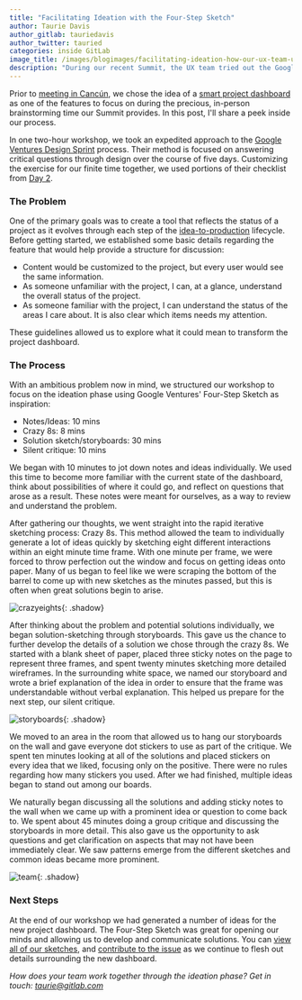 ```yaml
---
title: "Facilitating Ideation with the Four-Step Sketch"
author: Taurie Davis
author_gitlab: tauriedavis
author_twitter: tauried
categories: inside GitLab
image_title: /images/blogimages/facilitating-ideation-how-our-ux-team-used-the-four-step-sketch/facilitating-ideas--overview.jpg
description: "During our recent Summit, the UX team tried out the Google Ventures Design Sprint process to tackle some larger features on our todo list."
---
```


Prior to [meeting in Cancún](https://about.gitlab.com/2017/02/08/gitlab-mexico-summit-2017/), we chose the idea of a [smart project dashboard](https://gitlab.com/gitlab-org/gitlab-ce/issues/22551) as one of the features to focus on during the precious, in-person brainstorming time our Summit provides. In this post, I'll share a peek inside our process. 

<!-- more -->

In one two-hour workshop, we took an expedited approach to the [Google Ventures Design Sprint](http://www.gv.com/sprint/) process. Their method is focused on answering critical questions through design over the course of five days. Customizing the exercise for our finite time together, we used portions of their checklist from [Day 2](https://library.gv.com/sprint-week-tuesday-d22b30f905c3).


### The Problem

One of the primary goals was to create a tool that reflects the status of a project as it evolves through each step of the [idea-to-production](https://about.gitlab.com/2016/11/14/idea-to-production/) lifecycle. Before getting started, we established some basic details regarding the feature that would help provide a structure for discussion:

- Content would be customized to the project, but every user would see the same information.
- As someone unfamiliar with the project, I can, at a glance, understand the overall status of the project.
- As someone familiar with the project, I can understand the status of the areas I care about. It is also clear which items needs my attention.

These guidelines allowed us to explore what it could mean to transform the project dashboard. 

### The Process

With an ambitious problem now in mind, we structured our workshop to focus on the ideation phase using Google Ventures' Four-Step Sketch as inspiration:

- Notes/Ideas: 10 mins
- Crazy 8s: 8 mins
- Solution sketch/storyboards: 30 mins
- Silent critique: 10 mins

We began with 10 minutes to jot down notes and ideas individually. We used this time to become more familiar with the current state of the dashboard, think about possibilities of where it could go, and reflect on questions that arose as a result. These notes were meant for ourselves, as a way to review and understand the problem.

After gathering our thoughts, we went straight into the rapid iterative sketching process: Crazy 8s. This method allowed the team to individually generate a lot of ideas quickly by sketching eight different interactions within an eight minute time frame. With one minute per frame, we were forced to throw perfection out the window and focus on getting ideas onto paper. Many of us began to feel like we were scraping the bottom of the barrel to come up with new sketches as the minutes passed, but this is often when great solutions begin to arise.

![crazyeights](/images/blogimages/facilitating-ideation-how-our-ux-team-used-the-four-step-sketch/facilitating-ideas--crazyeights.jpg){: .shadow}

After thinking about the problem and potential solutions individually, we began solution-sketching through storyboards. This gave us the chance to further develop the details of a solution we chose through the crazy 8s. We started with a blank sheet of paper, placed three sticky notes on the page to represent three frames, and spent twenty minutes sketching more detailed wireframes. In the surrounding white space, we named our storyboard and wrote a brief explanation of the idea in order to ensure that the frame was understandable without verbal explanation. This helped us prepare for the next step, our silent critique.

![storyboards](/images/blogimages/facilitating-ideation-how-our-ux-team-used-the-four-step-sketch/facilitating-ideas--storyboard.jpg){: .shadow}

We moved to an area in the room that allowed us to hang our storyboards on the wall and gave everyone dot stickers to use as part of the critique. We spent ten minutes looking at all of the solutions and placed stickers on every idea that we liked, focusing only on the positive. There were no rules regarding how many stickers you used. After we had finished, multiple ideas began to stand out among our boards.

We naturally began discussing all the solutions and adding sticky notes to the wall when we came up with a prominent idea or question to come back to. We spent about 45 minutes doing a group critique and discussing the storyboards in more detail. This also gave us the opportunity to ask questions and get clarification on aspects that may not have been immediately clear. We saw patterns emerge from the different sketches and common ideas became more prominent.

![team](/images/blogimages/facilitating-ideation-how-our-ux-team-used-the-four-step-sketch/facilitating-ideas--team.jpg){: .shadow}

### Next Steps

At the end of our workshop we had generated a number of ideas for the new project dashboard. The Four-Step Sketch was great for opening our minds and allowing us to develop and communicate solutions. You can [view all of our sketches](https://drive.google.com/drive/folders/0B-PqsmU0p5QVMFZCNm4yRFhBblU?usp=sharing), and [contribute to the issue](https://gitlab.com/gitlab-org/gitlab-ce/issues/27112) as we continue to flesh out details surrounding the new dashboard.

*How does your team work together through the ideation phase? Get in touch: taurie@gitlab.com*
